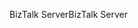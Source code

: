 <span data-ttu-id="6d31f-101">BizTalk Server</span><span class="sxs-lookup"><span data-stu-id="6d31f-101">BizTalk Server</span></span>